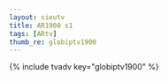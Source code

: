 ```yaml
--- 
layout: sieutv
title: AR1900 s1
tags: [ARtv]
thumb_re: globiptv1900
---
```

{% include tvadv key="globiptv1900" %} 
